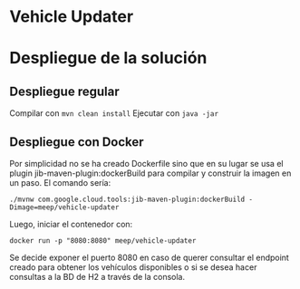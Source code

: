 # Vehicle Updater

# Despliegue de la solución
## Despliegue regular

Compilar con `mvn clean install`
Ejecutar con `java -jar`

## Despliegue con Docker
Por simplicidad no se ha creado Dockerfile sino que en su lugar se usa el plugin jib-maven-plugin:dockerBuild para compilar y construir la imagen en un paso. El comando sería:
```
./mvnw com.google.cloud.tools:jib-maven-plugin:dockerBuild -Dimage=meep/vehicle-updater
```
Luego, iniciar el contenedor con:
```
docker run -p "8080:8080" meep/vehicle-updater
```
Se decide exponer el puerto 8080 en caso de querer consultar el endpoint creado para obtener los vehículos disponibles o si se desea hacer consultas a la BD de H2 a través de la consola.
